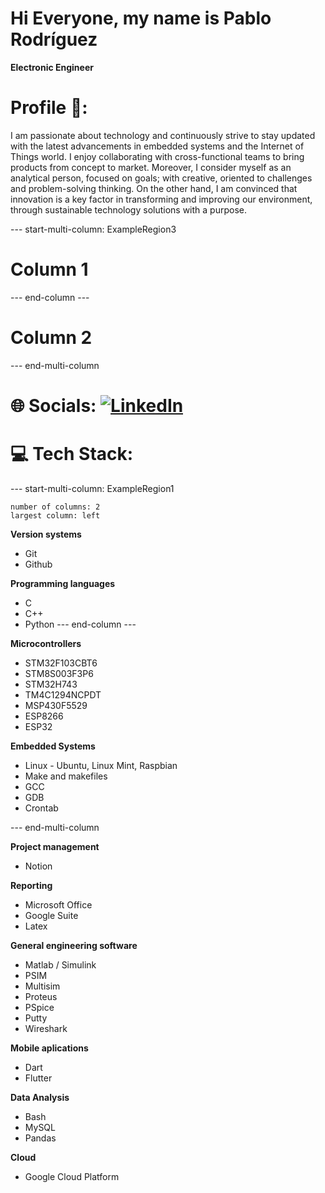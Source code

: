 # Hi Everyone, my name is Pablo Rodríguez

**Electronic Engineer**

# Profile 🔬:

I am passionate about technology and continuously strive to stay updated with the latest advancements in embedded systems and the Internet of Things world. I enjoy collaborating with cross-functional teams to bring products from concept to market. 
Moreover, I consider myself as an analytical person, focused on goals; with creative, oriented to challenges and problem-solving thinking. On the other hand, I am convinced that innovation is a key factor in transforming and improving our environment, through sustainable technology solutions with a purpose.

--- start-multi-column: ExampleRegion3

# Column 1

--- end-column ---

# Column 2

--- end-multi-column


# 🌐 Socials: [![LinkedIn](https://img.shields.io/badge/LinkedIn-%230077B5.svg?logo=linkedin&logoColor=white)](https://linkedin.com/in/https://www.linkedin.com/in/pablocesarrodriguezgomez1990/) 

# 💻 Tech Stack:

--- start-multi-column: ExampleRegion1
```column-settings
number of columns: 2
largest column: left
```
**Version systems**
* Git 
* Github

**Programming languages**
* C
* C++
* Python
--- end-column ---

**Microcontrollers**
* STM32F103CBT6
* STM8S003F3P6
* STM32H743
* TM4C1294NCPDT
* MSP430F5529
* ESP8266
* ESP32

**Embedded Systems**
* Linux - Ubuntu, Linux Mint, Raspbian
* Make and makefiles
* GCC
* GDB
* Crontab

--- end-multi-column


**Project management**
* Notion

**Reporting**
* Microsoft Office
* Google Suite
* Latex

**General engineering software**
* Matlab / Simulink
* PSIM
* Multisim
* Proteus
* PSpice
* Putty
* Wireshark

**Mobile aplications**
* Dart
* Flutter

**Data Analysis**
* Bash
* MySQL
* Pandas

**Cloud**
* Google Cloud Platform





